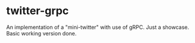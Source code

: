 # twitter-grpc

An implementation of a "mini-twitter" with use of gRPC. Just a showcase.
Basic working version done.